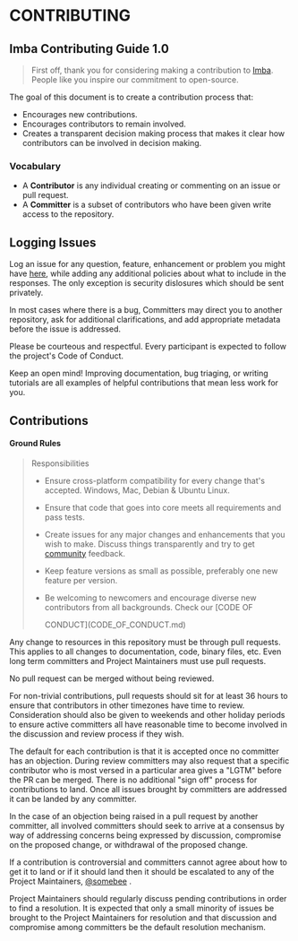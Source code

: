 # CONTRIBUTING

## Imba Contributing Guide 1.0

> First off, thank you for considering making a contribution to [Imba](https://github.com/somebee/imba). People like you inspire our commitment to open-source.

The goal of this document is to create a contribution process that:

* Encourages new contributions.
* Encourages contributors to remain involved.
* Creates a transparent decision making process that makes it clear how contributors can be involved in decision making.

### Vocabulary

* A **Contributor** is any individual creating or commenting on an issue or pull request.
* A **Committer** is a subset of contributors who have been given write access to the repository.

## Logging Issues

Log an issue for any question, feature, enhancement or problem you might have [here](https://github.com/somebee/imba/issues), while adding any additional policies about what to include in the responses. The only exception is security dislosures which should be sent privately.

In most cases where there is a bug, Committers may direct you to another repository, ask for additional clarifications, and add appropriate metadata before the issue is addressed.

Please be courteous and respectful. Every participant is expected to follow the project's Code of Conduct.

Keep an open mind! Improving documentation, bug triaging, or writing tutorials are all examples of helpful contributions that mean less work for you.

## Contributions

#### Ground Rules

> Responsibilities
>
> * Ensure cross-platform compatibility for every change that's accepted. Windows, Mac, Debian & Ubuntu Linux.
> * Ensure that code that goes into core meets all requirements and pass tests. 
> * Create issues for any major changes and enhancements that you wish to make. Discuss things transparently and try to get [community](https://github.com/somebee/imba/issues) feedback.
> * Keep feature versions as small as possible, preferably one new feature per version.
> * Be welcoming to newcomers and encourage diverse new contributors from all backgrounds. Check our \[CODE OF
>
>   CONDUCT\]\(CODE\_OF\_CONDUCT.md\)

Any change to resources in this repository must be through pull requests. This applies to all changes to documentation, code, binary files, etc. Even long term committers and Project Maintainers must use pull requests.

No pull request can be merged without being reviewed.

For non-trivial contributions, pull requests should sit for at least 36 hours to ensure that contributors in other timezones have time to review. Consideration should also be given to weekends and other holiday periods to ensure active committers all have reasonable time to become involved in the discussion and review process if they wish.

The default for each contribution is that it is accepted once no committer has an objection. During review committers may also request that a specific contributor who is most versed in a particular area gives a "LGTM" before the PR can be merged. There is no additional "sign off" process for contributions to land. Once all issues brought by committers are addressed it can be landed by any committer.

In the case of an objection being raised in a pull request by another committer, all involved committers should seek to arrive at a consensus by way of addressing concerns being expressed by discussion, compromise on the proposed change, or withdrawal of the proposed change.

If a contribution is controversial and committers cannot agree about how to get it to land or if it should land then it should be escalated to any of the Project Maintainers, [@somebee](https://github.com/somebee/) .

Project Maintainers should regularly discuss pending contributions in order to find a resolution. It is expected that only a small minority of issues be brought to the Project Maintainers for resolution and that discussion and compromise among committers be the default resolution mechanism.

